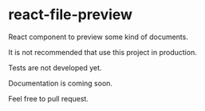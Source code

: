 # react-file-preview

React component to preview some kind of documents.

It is not recommended that use this project  in production.

Tests are not developed yet.

Documentation is coming soon.

Feel free to pull request.
